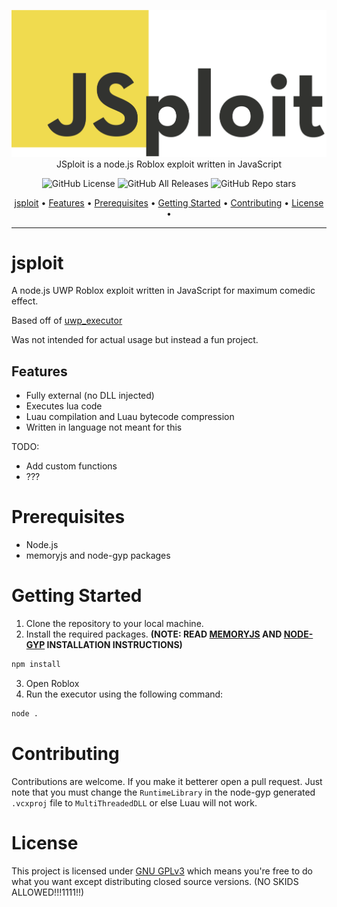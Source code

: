 <p align="center">
  <img width="600" src="assets/jsploit.png">
  <br>
  JSploit is a node.js Roblox exploit written in JavaScript
</p>

<p align="center">
  <img src="https://img.shields.io/github/license/SeizureSaladd/jsploit" alt="GitHub License">
  <img src="https://img.shields.io/github/downloads/SeizureSaladd/jsploit/total" alt="GitHub All Releases">
  <img src="https://img.shields.io/github/stars/SeizureSaladd/jsploit" alt="GitHub Repo stars">
</p>

<p align="center">
  <a href="#jsploit">jsploit</a> •
  <a href="#features">Features</a> •
  <a href="#prerequisites">Prerequisites</a> •
  <a href="#getting-started">Getting Started</a> •
  <a href="#contributing">Contributing</a> •
  <a href="#license">License</a> •
</p>


---

# jsploit
A node.js UWP Roblox exploit written in JavaScript for maximum comedic effect.

Based off of [uwp_executor](https://github.com/Spoorloos/uwp_executor/tree/main)

Was not intended for actual usage but instead a fun project.

## Features
- Fully external (no DLL injected)
- Executes lua code
- Luau compilation and Luau bytecode compression
- Written in language not meant for this

TODO:
- Add custom functions
- ???

# Prerequisites
- Node.js
- memoryjs and node-gyp packages

# Getting Started
1. Clone the repository to your local machine.
2. Install the required packages. **(NOTE: READ [MEMORYJS](https://github.com/Rob--/memoryjs/tree/master) AND [NODE-GYP](https://github.com/nodejs/node-gyp) INSTALLATION INSTRUCTIONS)**
```bash
npm install
```
3. Open Roblox
4. Run the executor using the following command:
```bash
node .
```

# Contributing
Contributions are welcome. If you make it betterer open a pull request. Just note that you must change the `RuntimeLibrary` in the node-gyp generated `.vcxproj` file to `MultiThreadedDLL` or else Luau will not work.

# License
This project is licensed under [GNU GPLv3](LICENSE) which means you're free to do what you want except distributing closed source versions. (NO SKIDS ALLOWED!!!1111!!)
